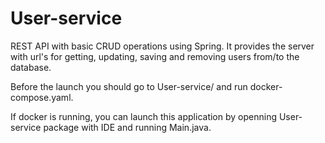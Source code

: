 # User-service
REST API with basic CRUD operations using Spring. It provides the server with url's for getting, updating, saving and removing users from/to the database.

Before the launch you should go to User-service/ and run docker-compose.yaml.

If docker is running, you can launch this application by openning User-service package with IDE and running Main.java.
